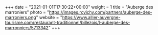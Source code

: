 +++
date = "2021-01-01T17:30:22+00:00"
weight = 1
title = "Auberge des marroniers"
photo = "https://images.rcvichy.com/partners/auberge-des-marroniers.png"
website = "https://www.allier-auvergne-tourisme.com/restaurant-traditionnel/billezois/l-auberge-des-marronniers/5713342"
+++

